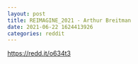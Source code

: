 ```yaml
--- 
layout: post 
title: REIMAGINE_2021 - Arthur Breitman 
date: 2021-06-22 1624413926 
categories: reddit 
--- 
```

https://redd.it/o634t3